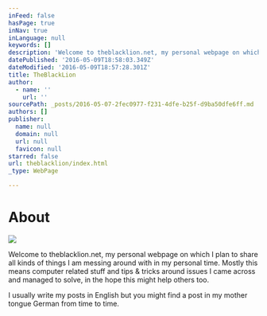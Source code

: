 ```yaml
---
inFeed: false
hasPage: true
inNav: true
inLanguage: null
keywords: []
description: 'Welcome to theblacklion.net, my personal webpage on which I plan to share all kinds of things I am messing around with in my personal time. Mostly this means computer related stuff and tips & tricks around issues I came across and managed to solve, in the hope this might help others too. '
datePublished: '2016-05-09T18:58:03.349Z'
dateModified: '2016-05-09T18:57:28.301Z'
title: TheBlackLion
author:
  - name: ''
    url: ''
sourcePath: _posts/2016-05-07-2fec0977-f231-4dfe-b25f-d9ba50dfe6ff.md
authors: []
publisher:
  name: null
  domain: null
  url: null
  favicon: null
starred: false
url: theblacklion/index.html
_type: WebPage

---
```

# About
![](https://the-grid-user-content.s3-us-west-2.amazonaws.com/4410ff0f-cbfe-453b-a344-01367ebb5e84.jpg)

Welcome to theblacklion.net, my personal webpage on which I plan to share all kinds of things I am messing around with in my personal time. Mostly this means computer related stuff and tips & tricks around issues I came across and managed to solve, in the hope this might help others too. 

I usually write my posts in English but you might find a post in my mother tongue German from time to time.
